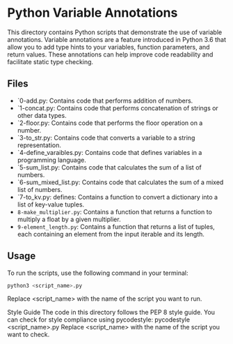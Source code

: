 # Python Variable Annotations

This directory contains Python scripts that demonstrate the use of variable annotations. Variable annotations are a feature introduced in Python 3.6 that allow you to add type hints to your variables, function parameters, and return values. These annotations can help improve code readability and facilitate static type checking.

## Files

- `0-add.py: Contains code that performs addition of numbers.
- `1-concat.py: Contains code that performs concatenation of strings or other data types.
- `2-floor.py: Contains code that performs the floor operation on a number.
- `3-to_str.py: Contains code that converts a variable to a string representation.
- `4-define_varaibles.py: Contains code that defines variables in a programming language.
- `5-sum_list.py: Contains code that calculates the sum of a list of numbers.
- `6-sum_mixed_list.py: Contains code that calculates the sum of a mixed list of numbers.
- `7-to_kv.py: defines: Contains a function to convert a dictionary into a list of key-value tuples.
- `8-make_multiplier.py`: Contains a function that returns a function to multiply a float by a given multiplier.
- `9-element_length.py`: Contains a function that returns a list of tuples, each containing an element from the input iterable and its length.

## Usage

To run the scripts, use the following command in your terminal:

```bash
python3 <script_name>.py
```

Replace <script_name> with the name of the script you want to run.

Style Guide
The code in this directory follows the PEP 8 style guide. You can check for style compliance using pycodestyle:
pycodestyle <script_name>.py
Replace <script_name> with the name of the script you want to check.
